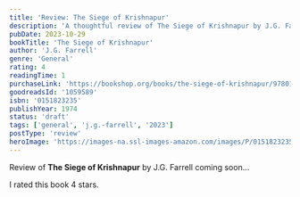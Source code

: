 ```yaml
---
title: 'Review: The Siege of Krishnapur'
description: 'A thoughtful review of The Siege of Krishnapur by J.G. Farrell'
pubDate: 2023-10-29
bookTitle: 'The Siege of Krishnapur'
author: 'J.G. Farrell'
genre: 'General'
rating: 4
readingTime: 1
purchaseLink: 'https://bookshop.org/books/the-siege-of-krishnapur/9780151823239'
goodreadsId: '1059589'
isbn: '0151823235'
publishYear: 1974
status: 'draft'
tags: ['general', 'j.g.-farrell', '2023']
postType: 'review'
heroImage: 'https://images-na.ssl-images-amazon.com/images/P/0151823235.01.L.jpg'
---
```


Review of **The Siege of Krishnapur** by J.G. Farrell coming soon...

I rated this book 4 stars.